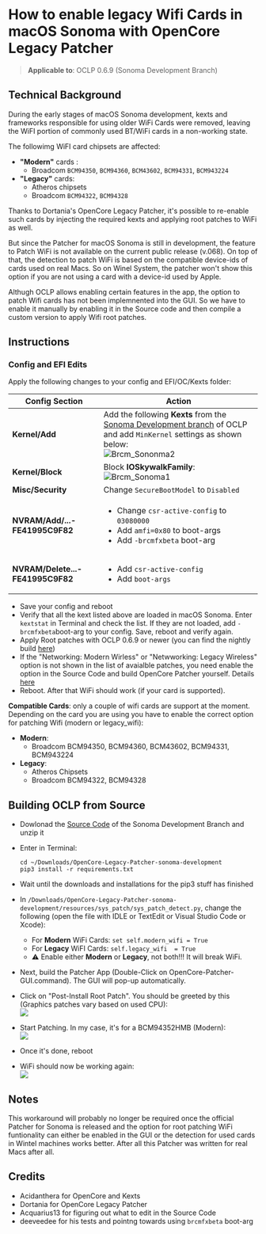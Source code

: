 # How to enable legacy Wifi Cards in macOS Sonoma with OpenCore Legacy Patcher

> **Applicable to**: OCLP 0.6.9 (Sonoma Development Branch)

## Technical Background
During the early stages of macOS Sonoma development, kexts and frameworks responsible for using older WiFi Cards were removed, leaving the WiFI portion of commonly used BT/WiFi cards in a non-working state.

The followimg WiFI card chipsets are affected:

- **"Modern"** cards :
	- Broadcom `BCM94350`, `BCM94360`, `BCM43602`, `BCM94331`, `BCM943224`
- **"Legacy"** cards:
	- Atheros chipsets
	- Broadcom `BCM94322`, `BCM94328`

Thanks to Dortania's OpenCore Legacy Patcher, it's possible to re-enable such cards by injecting the required kexts and applying root patches to WiFi as well.

But since the Patcher for macOS Sonoma is still in development, the feature to Patch WiFi is not available on the current public release (v.068). On top of that, the detection to patch WiFi is based on the compatible device-ids of cards used on real Macs. So on Winel System, the patcher won't show this option if you are not using a card with a device-id used by Apple. 

Althugh OCLP allows enabling certain features in the app, the option to patch Wifi cards has not been implemnented into the GUI. So we have to enable it manually by enabling it in the Source code and then compile a custom version to apply Wifi root patches.

## Instructions

### Config and EFI Edits
Apply the following changes to your config and EFI/OC/Kexts folder:

Config Section | Action
---------------|-------
**Kernel/Add** | Add the following **Kexts** from the [Sonoma Development branch](https://github.com/dortania/OpenCore-Legacy-Patcher/tree/sonoma-development/payloads/Kexts/Wifi) of OCLP and add `MinKernel` settings as shown below: <br> ![Brcm_Sononma2](https://github.com/5T33Z0/OC-Little-Translated/assets/76865553/49c099aa-1f83-4112-a324-002e1ca2e6e7)
**Kernel/Block**| Block **IOSkywalkFamily**: <br> ![Brcm_Sonoma1](https://github.com/5T33Z0/OC-Little-Translated/assets/76865553/54079541-ee2e-4848-bb80-9ba062363210)
**Misc/Security** | Change `SecureBootModel` to `Disabled`
**NVRAM/Add/...-FE41995C9F82** |<ul><li> Change `csr-active-config` to `03080000` <li> Add `amfi=0x80` to boot-args <li> Add `-brcmfxbeta` boot-arg
**NVRAM/Delete...-FE41995C9F82** | <ul> <li> Add `csr-active-config` <li> Add `boot-args`

- Save your config and reboot
- Verify that all the kext listed above are loaded in macOS Sonoma. Enter `kextstat` in Terminal and check the list. If they are not loaded, add `-brcmfxbeta`boot-arg to your config. Save, reboot and verify again.
- Apply Root patches with OCLP 0.6.9 or newer (you can find the nightly build [here](https://github.com/dortania/OpenCore-Legacy-Patcher/pull/1077#issuecomment-1646934494))
- If the "Networking: Modern Wirless" or "Netwworking: Legacy Wireless" option is not shown in the list of avaialble patches, you need enable the option in the Source Code and build OpenCore Patcher yourself. Details [here](https://www.insanelymac.com/forum/topic/357087-macos-sonoma-wireless-issues-discussion/?do=findComment&comment=2809431)
- Reboot. After that WiFi should work (if your card is supported).

**Compatible Cards**: only a couple of wifi cards are support at the moment. Depending on the card you are using you have to enable the correct option for patching Wifi (modern or legacy_wifi):

- **Modern**:
	- Broadcom BCM94350, BCM94360, BCM43602, BCM94331, BCM943224
- **Legacy**:
	- Atheros Chipsets
	- Broadcom BCM94322, BCM94328

## Building OCLP from Source

- Dowlonad the [Source Code](https://github.com/dortania/OpenCore-Legacy-Patcher/tree/sonoma-development) of the Sonoma Development Branch and unzip it
-  Enter in Terminal:

    ```
    cd ~/Downloads/OpenCore-Legacy-Patcher-sonoma-development
    pip3 install -r requirements.txt
    ```

- Wait until the downloads and installations for the pip3 stuff has finished
- In `/Downloads/OpenCore-Legacy-Patcher-sonoma-development/resources/sys_patch/sys_patch_detect.py`, change the following (open the file with IDLE or TextEdit or Visual Studio Code or Xcode):
	- For **Modern** WiFi Cards: `set self.modern_wifi = True` 
	- For **Legacy** WiFI Cards: `self.legacy_wifi  = True`
	- :warning: Enable either **Modern** or **Legacy**, not both!!! It will break WiFi.
- Next, build the Patcher App (Double-Click on OpenCore-Patcher-GUI.command). The GUI will pop-up automatically.
- Click on "Post-Install Root Patch". You should be greeted by this (Graphics patches vary based on used CPU): <br>![](https://www.insanelymac.com/uploads/monthly_2023_08/403798316_Bildschirmfoto2023-08-02um11_12_24.png.7b944c8bdf5e5a1ed396b7a93fe391a9.png)
- Start Patching. In my case, it's for a BCM94352HMB (Modern): <br>![](https://www.insanelymac.com/uploads/monthly_2023_08/366682814_Bildschirmfoto2023-08-02um11_17_12.png.ad94650eb54ff5401f2320bb89b8c24b.png)
- Once it's done, reboot
- WiFi should now be working again: <br>![](https://www.insanelymac.com/uploads/monthly_2023_08/1841481226_Bildschirmfoto2023-08-02um11_19_25.thumb.png.42f9df96caa57f9bcfeb1a4d596c5735.png)

## Notes
This workaround will probably no longer be required once the official Patcher for Sonoma is released and the option for root patching WiFi funtionality can either be enabled in the GUI or the detection for used cards in Wintel machines works better. After all this Patcher was written for real Macs after all.

## Credits
- Acidanthera for OpenCore and Kexts
- Dortania for OpenCore Legacy Patcher
- Acquarius13 for figuring out what to edit in the Source Code
- deeveedee for his tests and pointng towards using `brcmfxbeta` boot-arg